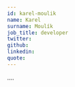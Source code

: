 ```yaml
---
id: karel-moulik
name: Karel
surname: Moulík
job_title: developer
twitter: 
github: 
linkedin: 
quote: 
---
```


....
